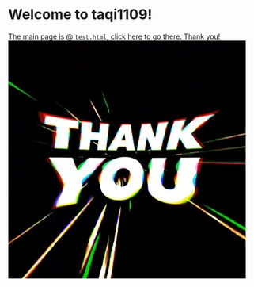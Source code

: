 # Welcome to taqi1109!
The main page is @ `test.html`, click [here](https://taqi110913.github.io/taqi1109/test/test.html) to go there. Thank you! 
!["Thank you!"](extras/thank-you-gif.webp)
